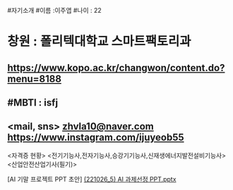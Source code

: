 #자기소개
#이름 :이주엽
#나이 : 22
# 창원 : 폴리텍대학교 스마트팩토리과
<https://www.kopo.ac.kr/changwon/content.do?menu=8188>
---
#MBTI : isfj
---
<mail, sns>
<zhvla10@naver.com>
<https://www.instagram.com/ijuyeob55>
---
<자격증 현황>
<전기기능사,전자기능사,승강기기능사,신재생에너지발전설비기능사>
<산업안전산업기사(필기)>

[AI 기말 프로젝트 PPT 초안]
[(221026_5) AI 과제선정 PPT.pptx](https://github.com/leejuyeo/AI-control/files/9906844/221026_5.AI.PPT.pptx)
